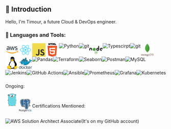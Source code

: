 ## 👋 Introduction 


Hello, I'm Timour, a future Cloud & DevOps engineer.


### 🔨 Languages and Tools:


<a href="https://aws.amazon.com/" target="_blank"> <img align="left" alt="AWS" height="42px" src="https://raw.githubusercontent.com/github/explore/main/topics/aws/aws.png"></a>

<a href="https://reactjs.org/" target="_blank"> <img align="left" alt="React" height="42px" src="https://raw.githubusercontent.com/github/explore/main/topics/react/react.png"></a>

<a href="https://www.javascript.com/" target="_blank"> <img align="left" alt="JavaScript" height="42px" src="https://raw.githubusercontent.com/github/explore/main/topics/javascript/javascript.png"></a>

<a href="https://www.w3.org/html/" target="_blank">
  <img align="left" alt="HTML" height="42px" src="https://raw.githubusercontent.com/github/explore/main/topics/html/html.png">
</a>

<a href="https://www.python.org" target="_blank"><img align="left" alt="Python" height ="42px" src="https://raw.githubusercontent.com/rahul-jha98/github_readme_icons/main/language_and_tools/square/python/python.svg"></a>

<a href="https://git-scm.com/" target="_blank"> <img src="https://github.com/isocpp/logos/blob/master/cpp_logo.png" align="left" alt="git" height='42px'/> </a>



<a href="https://nodejs.org/" target="_blank"> <img align="left" alt="Node.js" height="42px" src="https://raw.githubusercontent.com/devicons/devicon/master/icons/nodejs/nodejs-original-wordmark.svg"></a>

<a href="https://www.typescriptlang.org/" target="_blank"><img align="left" alt="Typescirpt" height ="42px" src="https://raw.githubusercontent.com/rahul-jha98/github_readme_icons/main/language_and_tools/square/typescript/typescript.svg"></a>

<a href="https://git-scm.com/" target="_blank"> <img src="https://raw.githubusercontent.com/rahul-jha98/github_readme_icons/main/language_and_tools/square/git-scm/git-scm.svg" align="left" alt="git" height='42px'/> </a>

<a href="https://www.mongodb.com/" target="_blank"> <img align="left" alt="MongoDB" height="42px" src="https://raw.githubusercontent.com/devicons/devicon/master/icons/mongodb/mongodb-original-wordmark.svg"></a>

<a href="https://www.linux.org/" target="_blank"> <img align="left" alt="Linux" height="42px" src="https://raw.githubusercontent.com/devicons/devicon/master/icons/linux/linux-original.svg"></a>

<a href="https://www.docker.com/" target="_blank"> <img align="left" alt="Docker" height="42px" src="https://raw.githubusercontent.com/devicons/devicon/master/icons/docker/docker-original-wordmark.svg"></a>


<a href="https://pandas.pydata.org/" target="_blank"> <img align="left" alt="Pandas" height="42px" src="https://upload.wikimedia.org/wikipedia/commons/e/ed/Pandas_logo.svg"></a>

<a href="https://www.terraform.io/" target="_blank"> <img align="left" alt="Terraform" height="42px" src="https://www.svgrepo.com/show/376353/terraform.svg"></a>
<a href="https://seaborn.pydata.org/" target="_blank">
  <img src="https://user-images.githubusercontent.com/315810/92254613-279c8000-ee9f-11ea-9b73-5622a7d95f3f.png" align="left" alt="Seaborn" height='42px'/>
</a>

<a href="https://www.postman.com/" target="_blank"> 
<img align="left" alt="Postman" height="42px" src="https://www.vectorlogo.zone/logos/getpostman/getpostman-icon.svg">
</a>

<a href="https://www.mysql.com/" target="_blank">
  <img align="left" alt="MySQL" height="42px" src="https://upload.wikimedia.org/wikipedia/de/d/dd/MySQL_logo.svg">
</a>

<a href="https://www.jenkins.io/" target="_blank"> 
<img align="left" alt="Jenkins" height="42px" src="https://www.jenkins.io/images/logos/jenkins/jenkins.svg">
</a>

<a href="https://github.com/features/actions" target="_blank"> <img align="left" alt="GitHub Actions" height="42px" src="https://github.githubassets.com/images/modules/site/features/actions-icon-actions.svg"></a>

<a href="https://www.ansible.com/" target="_blank"><img align="left" alt="Ansible" height ="42px" src="https://upload.wikimedia.org/wikipedia/commons/2/24/Ansible_logo.svg"></a>

<a href="https://prometheus.io/" target="_blank"> 
<img align="left" alt="Prometheus" height="42px" src="https://cdn.icon-icons.com/icons2/2107/PNG/512/file_type_prometheus_icon_130229.png">
</a>

<a href="https://grafana.com/" target="_blank"> 
<img align="left" alt="Grafana" height="42px" src="https://grafana.com/static/assets/img/apple-touch-icon.png">
</a>


<a href="https://kubernetes.io/" target="_blank"> 
<img align="left" alt="Kubernetes" height="42px" src="https://upload.wikimedia.org/wikipedia/commons/3/39/Kubernetes_logo_without_workmark.svg">
</a>


<br> </br>
<br> </br>




Ongoing:

<a href="https://golang.org/" target="_blank"><img align="left" alt="Golang" height="42px" src="https://raw.githubusercontent.com/devicons/devicon/master/icons/go/go-original.svg"></a>
<br>
<a href="https://www.postgresql.org/" target="_blank"><img align="left" alt="PostgreSQL" height="42px" src="https://raw.githubusercontent.com/devicons/devicon/master/icons/postgresql/postgresql-original-wordmark.svg"></a>

Certifications Mentioned:

<br>
<a href="https://aws.amazon.com/certification/certified-solutions-architect-associate/" target="_blank"><img align="left" alt="AWS Solution Architect Associate" height="42px" src="https://d1.awsstatic.com/training-and-certification/certification-badges/AWS-Certified-Solutions-Architect-Associate_badge.3419559c682629072f1eb968d59dea0741772c0f.png"></a> (It's on my GitHub account)



<!--
**Tim275/Tim275** is a ✨ _special_ ✨ repository because its `README.md` (this file) appears on your GitHub profile.

Here are some ideas to get you started:

-->
